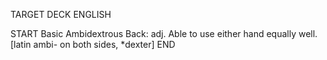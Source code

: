 TARGET DECK
ENGLISH

START
Basic
Ambidextrous
Back: adj. Able to use either hand equally well. [latin ambi- on both sides, *dexter]
END
